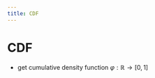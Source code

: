 ```yaml
---
title: CDF
---
```


# CDF
- get cumulative density function $\varphi : \mathbb{R} \rightarrow [0,1]$































































